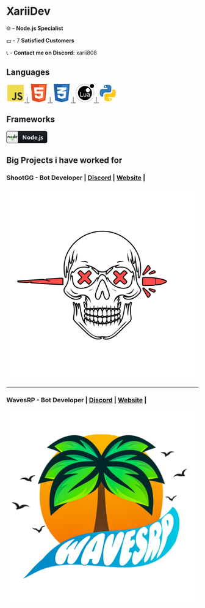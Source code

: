 # XariiDev

🌐 - **Node.js Specialist**

💵 - 7 **Satisfied Customers**

📞 - **Contact me on Discord:** xarii808

## Languages

 <a href="#">
    <img src="icons/js.png" alt="javascript" style="vertical-align:top margin:6px 100px"> |
    <img src="icons/html.png" alt="html" style="vertical-align:top margin:6px 100px"> |
    <img src="icons/css.png" alt="css" style="vertical-align:top margin:6px 100px"> |
    <img src="icons/lua.png" alt="lua" style="vertical-align:top margin:6px 100px"> |
    <img src="icons/python.png" alt="python" style="vertical-align:top margin:6px 100px">
  </a>

## Frameworks 
 <a href="#">
    <img src="icons/nodejs.png" alt="nodejs" style="vertical-align:top margin:6px 100px">
  </a>

## Big Projects i have worked for
### **ShootGG** - Bot Developer | **[Discord](https://discord.gg/shootgg)** | **[Website](https://indrop.eu/s/shootgg)** |

 <a href="#">
    <img src="icons/shootgg.png" alt="nodejs" style="vertical-align:top margin:6px 20px">
  </a>

  --------------------------------------------------

### **WavesRP** - Bot Developer | **[Discord](https://discord.gg/wavesrp)** | **[Website](https://indrop.eu/s/wavesrp)** |

<a href="#">
  <img src="icons/wavesrp.png" alt="nodejs" style="vertical-align:top margin:6px 20px">
</a>

<!--
**xariidev/xariidev** is a ✨ _special_ ✨ repository because its `README.md` (this file) appears on your GitHub profile.

Here are some ideas to get you started:

- 🔭 I’m currently working on ...
- 🌱 I’m currently learning ...
- 👯 I’m looking to collaborate on ...
- 🤔 I’m looking for help with ...
- 💬 Ask me about ...
- 📫 How to reach me: ...
- 😄 Pronouns: ...
- ⚡ Fun fact: ...
-->
